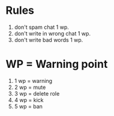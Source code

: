# Rules
1. don't spam chat 1 wp.
2. don't write in wrong chat 1 wp.
3. don't write bad words 1 wp.

# WP = Warning point
1. 1 wp = warning 
2. 2 wp = mute 
3. 3 wp = delete role
4. 4 wp = kick
5. 5 wp = ban 

